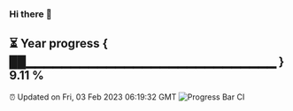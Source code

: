 ### Hi there 👋
⏳ Year progress { ██▁▁▁▁▁▁▁▁▁▁▁▁▁▁▁▁▁▁▁▁▁▁▁▁▁▁▁▁ } 9.11 %
---
⏰ Updated on Fri, 03 Feb 2023 06:19:32 GMT
![Progress Bar CI](https://github.com/liununu/liununu/workflows/Progress%20Bar%20CI/badge.svg)
